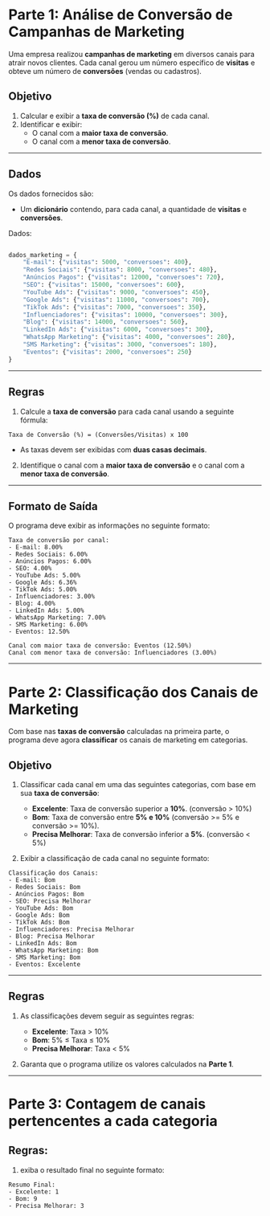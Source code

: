 # **Parte 1: Análise de Conversão de Campanhas de Marketing**

Uma empresa realizou **campanhas de marketing** em diversos canais para atrair novos clientes. Cada canal gerou um número específico de **visitas** e obteve um número de **conversões** (vendas ou cadastros).

## **Objetivo**

1. Calcular e exibir a **taxa de conversão (%)** de cada canal.  
2. Identificar e exibir:
   - O canal com a **maior taxa de conversão**.  
   - O canal com a **menor taxa de conversão**.  

---

## **Dados**

Os dados fornecidos são:
- Um **dicionário** contendo, para cada canal, a quantidade de **visitas** e **conversões**.  

Dados:

```python

dados_marketing = {
    "E-mail": {"visitas": 5000, "conversoes": 400},
    "Redes Sociais": {"visitas": 8000, "conversoes": 480},
    "Anúncios Pagos": {"visitas": 12000, "conversoes": 720},
    "SEO": {"visitas": 15000, "conversoes": 600},
    "YouTube Ads": {"visitas": 9000, "conversoes": 450},
    "Google Ads": {"visitas": 11000, "conversoes": 700},
    "TikTok Ads": {"visitas": 7000, "conversoes": 350},
    "Influenciadores": {"visitas": 10000, "conversoes": 300},
    "Blog": {"visitas": 14000, "conversoes": 560},
    "LinkedIn Ads": {"visitas": 6000, "conversoes": 300},
    "WhatsApp Marketing": {"visitas": 4000, "conversoes": 280},
    "SMS Marketing": {"visitas": 3000, "conversoes": 180},
    "Eventos": {"visitas": 2000, "conversoes": 250}
}
```

---

## **Regras**

1. Calcule a **taxa de conversão** para cada canal usando a seguinte fórmula:  

```
Taxa de Conversão (%) = (Conversões/Visitas) x 100
```

   - As taxas devem ser exibidas com **duas casas decimais**.  

2. Identifique o canal com a **maior taxa de conversão** e o canal com a **menor taxa de conversão**.  

---

## **Formato de Saída**

O programa deve exibir as informações no seguinte formato:

```
Taxa de conversão por canal:
- E-mail: 8.00%
- Redes Sociais: 6.00%
- Anúncios Pagos: 6.00%
- SEO: 4.00%
- YouTube Ads: 5.00%
- Google Ads: 6.36%
- TikTok Ads: 5.00%
- Influenciadores: 3.00%
- Blog: 4.00%
- LinkedIn Ads: 5.00%
- WhatsApp Marketing: 7.00%
- SMS Marketing: 6.00%
- Eventos: 12.50%

Canal com maior taxa de conversão: Eventos (12.50%)
Canal com menor taxa de conversão: Influenciadores (3.00%)
```

---

# **Parte 2: Classificação dos Canais de Marketing**

Com base nas **taxas de conversão** calculadas na primeira parte, o programa deve agora **classificar** os canais de marketing em categorias.

## **Objetivo**

1. Classificar cada canal em uma das seguintes categorias, com base em sua **taxa de conversão**:  
   - **Excelente**: Taxa de conversão superior a **10%**.  (conversão > 10%)
   - **Bom**: Taxa de conversão entre **5% e 10%** (conversão >= 5% e conversão >= 10%).  
   - **Precisa Melhorar**: Taxa de conversão inferior a **5%**.  (conversão < 5%)

2. Exibir a classificação de cada canal no seguinte formato:

```
Classificação dos Canais:
- E-mail: Bom
- Redes Sociais: Bom
- Anúncios Pagos: Bom
- SEO: Precisa Melhorar
- YouTube Ads: Bom
- Google Ads: Bom
- TikTok Ads: Bom
- Influenciadores: Precisa Melhorar
- Blog: Precisa Melhorar
- LinkedIn Ads: Bom
- WhatsApp Marketing: Bom
- SMS Marketing: Bom
- Eventos: Excelente
```

---

## **Regras**

1. As classificações devem seguir as seguintes regras:  

   - **Excelente**: Taxa > 10%  
   - **Bom**: 5% ≤ Taxa ≤ 10%  
   - **Precisa Melhorar**: Taxa < 5%  

2. Garanta que o programa utilize os valores calculados na **Parte 1**.

---

# **Parte 3: Contagem de canais pertencentes a cada categoria**

## **Regras:**

1. exiba o resultado final no seguinte formato:

```
Resumo Final:
- Excelente: 1 
- Bom: 9 
- Precisa Melhorar: 3 
```
